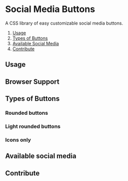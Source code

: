 # Social Media Buttons
A CSS library of easy customizable social media buttons.

1. [Usage](#usage)
2. [Types of Buttons](#buttons)
3. [Available Social Media](#social-media)
4. [Contribute](#contribute)

## <a id="usage"></a>Usage
## Browser Support
## <a id="buttons"></a>Types of Buttons
### Rounded buttons
### Light rounded buttons
### Icons only
## <a id="social-media"></a>Available social media
## <a id="contribute"></a>Contribute
